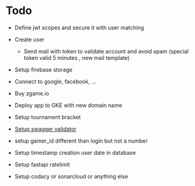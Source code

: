 # Todo

* Define jwt scopes and secure it with user matching
* Create user
  * Send mail with token to validate account and avoid spam (special token valid 5 minutes , new mail template)
* Setup firebase storage
* Connect to google, facebook, ...
* Buy zgame.io
* Deploy app to GKE with new domain name
* Setup tournament bracket

* [Setup swagger validator](https://github.com/swagger-api/validator-badge)

* setup gamer_id different than login but not a number
* Setup timestamp creation user date in database

* Setup fastapi ratelimit

* Setup codacy or sonarcloud or anything else
